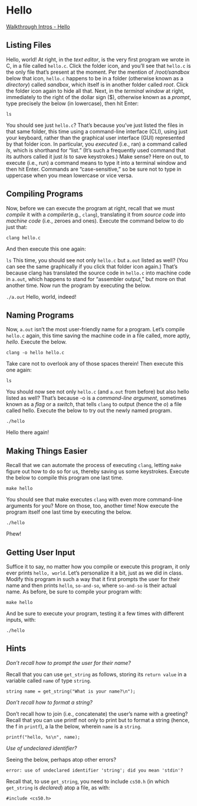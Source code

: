 # Hello
[Walkthrough Intros - Hello](https://youtu.be/DmE9lCvrxgU)

## Listing Files

Hello, world! At right, in the *text editor*, is the very first program we wrote in C, in a file called `hello.c`.
Click the folder icon, and you’ll see that `hello.c` is the only file that’s present at the moment. Per the mention of */root/sandbox* below that icon, `hello.c` happens to be in a folder (otherwise known as a *directory*) called *sandbox*, which itself is in another folder called *root*. Click the folder icon again to hide all that.
Next, in the *terminal window* at right, immediately to the right of the dollar sign ($), otherwise known as a *prompt*, type precisely the below (in lowercase), then hit Enter:

`ls`

You should see just `hello.c`? That’s because you’ve just listed the files in that same folder, this time using a command-line interface (CLI), using just your keyboard, rather than the graphical user interface (GUI) represented by that folder icon. In particular, you *executed* (i.e., ran) a command called *ls*, which is shorthand for “list.” (It’s such a frequently used command that its authors called it just *ls* to save keystrokes.) Make sense?
Here on out, to execute (i.e., run) a command means to type it into a terminal window and then hit Enter. Commands are “case-sensitive,” so be sure not to type in uppercase when you mean lowercase or vice versa.

## Compiling Programs

Now, before we can execute the program at right, recall that we must *compile* it with a *compiler*(e.g., `clang`), translating it from *source code* into *machine code* (i.e., zeroes and ones). Execute the command below to do just that:

`clang hello.c`

And then execute this one again:

`ls`
This time, you should see not only `hello.c` but `a.out` listed as well? (You can see the same graphically if you click that folder icon again.) That’s because clang has translated the source code in `hello.c` into machine code in `a.out`, which happens to stand for “assembler output,” but more on that another time.
Now run the program by executing the below.

`./a.out`
Hello, world, indeed!

## Naming Programs

Now, `a.out` isn’t the most user-friendly name for a program. Let’s compile `hello.c` again, this time saving the machine code in a file called, more aptly, *hello*. Execute the below.

`clang -o hello hello.c`

Take care not to overlook any of those spaces therein! Then execute this one again:

`ls`

You should now see not only `hello.c` (and `a.out` from before) but also hello listed as well? That’s because -o is a *command-line argument*, sometimes known as a *flag* or a *switch*, that tells `clang` to output (hence the *o*) a file called hello. Execute the below to try out the newly named program.

`./hello`

Hello there again!

## Making Things Easier

Recall that we can automate the process of executing `clang`, letting `make` figure out how to do so for us, thereby saving us some keystrokes. Execute the below to compile this program one last time.

`make hello`

You should see that make executes `clang` with even more command-line arguments for you? More on those, too, another time!
Now execute the program itself one last time by executing the below.

`./hello`

Phew!

## Getting User Input

Suffice it to say, no matter how you compile or execute this program, it only ever prints `hello, world`. Let’s personalize it a bit, just as we did in class.
Modify this program in such a way that it first prompts the user for their name and then prints `hello`, `so-and-so`, where `so-and-so` is their actual name.
As before, be sure to compile your program with:

`make hello`

And be sure to execute your program, testing it a few times with different inputs, with:

`./hello`

## Hints

*Don’t recall how to prompt the user for their name?*

Recall that you can use `get_string` as follows, storing its `return value` in a variable called `name` of type `string`.

`string name = get_string("What is your name?\n");`

*Don’t recall how to format a string?*

Don’t recall how to join (i.e., concatenate) the user’s name with a greeting? Recall that you can use printf not only to print but to format a string (hence, the f in `printf`), a la the below, wherein `name` is a `string`.

`printf("hello, %s\n", name);`

*Use of undeclared identifier?*

Seeing the below, perhaps atop other errors?

`error: use of undeclared identifier 'string'; did you mean 'stdin'?`

Recall that, to use `get_string`, you need to include `cs50.h` (in which `get_string` is *declared*) atop a file, as with:

`#include <cs50.h>`
